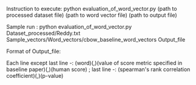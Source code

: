 Instruction to execute:  python evaluation_of_word_vector.py (path to processed dataset file) (path to word vector file) (path to output file)

Sample run :
 python evaluation_of_word_vector.py Dataset_processed/Reddy.txt Sample_vectors/Word_vectors/cbow_baseline_word_vectors Output_file


Format of Output_file:

Each line except last line -: (word)(,)(value of score metric specified in baseline paper)(,)(human score) ; 
last line -: (spearman's rank correlation coefficient)(,)(p-value) 
